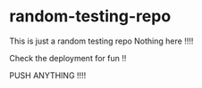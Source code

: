 # random-testing-repo
This is just a random testing repo
Nothing here !!!!

Check the deployment for fun !!

PUSH ANYTHING !!!!
